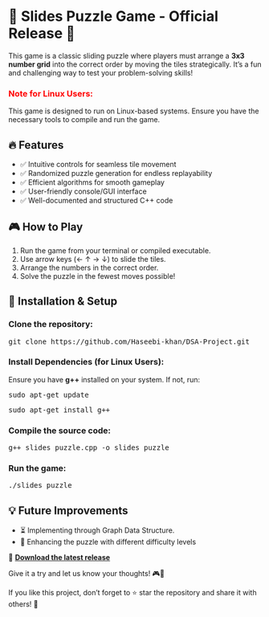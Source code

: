 
<!DOCTYPE html>
<html lang="en">
<head>
    <meta charset="UTF-8">
    <meta name="viewport" content="width=device-width, initial-scale=1.0">
</head>
<body>
    <h1>🎉 Slides Puzzle Game - Official Release 🎉</h1>
    <p>This game is a classic sliding puzzle where players must arrange a <strong>3x3 number grid</strong> into the correct order by moving the tiles strategically. It’s a fun and challenging way to test your problem-solving skills!</p>
    <h3><strong style="color: red;">Note for Linux Users:</strong></h3>
    <p>This game is designed to run on Linux-based systems. Ensure you have the necessary tools to compile and run the game.</p>
    <h2>🔥 Features</h2>
    <ul>
        <li>✅ Intuitive controls for seamless tile movement</li>
        <li>✅ Randomized puzzle generation for endless replayability</li>
        <li>✅ Efficient algorithms for smooth gameplay</li>
        <li>✅ User-friendly console/GUI interface</li>
        <li>✅ Well-documented and structured C++ code</li>
    </ul>
    <h2>🎮 How to Play</h2>
    <ol>
        <li>Run the game from your terminal or compiled executable.</li>
        <li>Use arrow keys (← ↑ → ↓) to slide the tiles.</li>
        <li>Arrange the numbers in the correct order.</li>
        <li>Solve the puzzle in the fewest moves possible!</li>
    </ol>
    <h2>📂 Installation & Setup</h2>
    <h3>Clone the repository:</h3>
    <pre class="code">git clone https://github.com/Haseebi-khan/DSA-Project.git</pre>
    <h3>Install Dependencies (for Linux Users):</h3>
    <p>Ensure you have <strong>g++</strong> installed on your system. If not, run:</p>
    <pre class="code">sudo apt-get update</pre>
    <pre class="code">sudo apt-get install g++</pre>
    <h3>Compile the source code:</h3>
    <pre class="code">g++ slides_puzzle.cpp -o slides_puzzle</pre>
    <h3>Run the game:</h3>
    <pre class="code">./slides_puzzle</pre>
    <h2>💡 Future Improvements</h2>
    <ul>
        <li>⏳ Implementing through Graph Data Structure.</li>
        <li>🎯 Enhancing the puzzle with different difficulty levels</li>
    </ul>
    <p>🔗 <strong><a href="https://github.com/Haseebi-khan/DSA-Project/releases" target="_blank">Download the latest release</a></strong></p>
    <p>Give it a try and let us know your thoughts! 🎮💬</p>
    <p>If you like this project, don’t forget to ⭐ star the repository and share it with others! 🚀</p>
</body>
</html>

